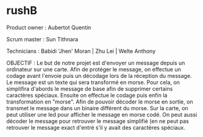 # rushB

Product owner :
Aubertot Quentin

Scrum master :
Sun Tithnara

Technicians :
Babidi 'Jhen' Moran |
Zhu Lei |
Welte Anthony

OBJECTIF :
  Le but de notre projet est d'envoyer un message depuis un ordinateur sur une carte. Afin de protéger le message, on effectue un codage avant l'envoie puis un décodage lors de la réception du message. Le message est un texte qui sera transformé en morse. Pour cela, on simplifira d'abords le message de base afin de supprimer certains caractères spéciaux. Ensuite on effectue le codage puis enfin la transformation en "morse". Afin de pouvoir décoder le morse en sortie, on transmet le message dans un binaire différent du morse. Sur la carte, on peut utiliser une led pour afficher le message en morse codé. On peut aussi décoder le message pour retrouver le message simplifié (en ne peut pas retrouver le message exact d'entré s'il y avait des caractères spéciaux. 
